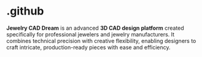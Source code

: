 # .github
**Jewelry CAD Dream** is an advanced **3D CAD design platform** created specifically for professional jewelers and jewelry manufacturers. It combines technical precision with creative flexibility, enabling designers to craft intricate, production-ready pieces with ease and efficiency.  
